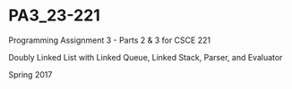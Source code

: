 # PA3_23-221
Programming Assignment 3 - Parts 2 &amp; 3 for CSCE 221

Doubly Linked List with Linked Queue, Linked Stack, Parser, and Evaluator

Spring 2017
